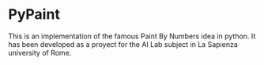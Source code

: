 # PyPaint

This is an implementation of the famous Paint By Numbers idea in python. It has been developed as a proyect for the AI Lab subject in La Sapienza university of Rome.
